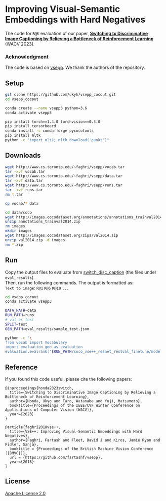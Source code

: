 # Improving Visual-Semantic Embeddings with Hard Negatives

The code for `R@K` evaluation of our paper, **[Switching to Discriminative Image Captioning by Relieving a Bottleneck of Reinforcement Learning](https://github.com/ukyh/switch_disc_caption.git)** (WACV 2023).

### Acknowledgment
The code is based on [vsepp](https://github.com/fartashf/vsepp).
We thank the authors of the repository.


## Setup

```bash
git clone https://github.com/ukyh/vsepp_cocout.git
cd vsepp_cocout

conda create --name vsepp3 python=3.6
conda activate vsepp3

pip install torch==1.4.0 torchvision==0.5.0
pip install tensorboard
conda install -c conda-forge pycocotools
pip install nltk
python -c "import nltk; nltk.download('punkt')"
```


## Downloads

```bash
wget http://www.cs.toronto.edu/~faghri/vsepp/vocab.tar
tar -xvf vocab.tar 
wget http://www.cs.toronto.edu/~faghri/vsepp/data.tar
tar -xvf data.tar
wget http://www.cs.toronto.edu/~faghri/vsepp/runs.tar
tar -xvf runs.tar
rm *.tar

cp vocab/* data

cd data/coco
wget http://images.cocodataset.org/annotations/annotations_trainval2014.zip
unzip annotations_trainval2014.zip
rm images
mkdir images 
wget http://images.cocodataset.org/zips/val2014.zip
unzip val2014.zip -d images
rm *.zip
```


## Run

Copy the output files to evaluate from [switch_disc_caption](https://github.com/ukyh/switch_disc_caption) (the files under `eval_results`).  
Then, run the following commands.
The output is formatted as:  
`Text to image`: `R@1` `R@5` `R@10` `...`

```bash
cd vsepp_cocout
conda activate vsepp3

DATA_PATH=data
RUN_PATH=runs
# val or test
SPLIT=test
GEN_PATH=eval_results/sample_test.json

python -c "\
from vocab import Vocabulary
import evaluation_gen as evaluation
evaluation.evalrank('$RUN_PATH/coco_vse++_resnet_restval_finetune/model_best.pth.tar', data_path='$DATA_PATH', gen_path='$GEN_PATH', split='${SPLIT}')"
```

<!-- Code for the image-caption retrieval methods from
**[VSE++: Improving Visual-Semantic Embeddings with Hard Negatives](https://arxiv.org/abs/1707.05612)**
*, F. Faghri, D. J. Fleet, J. R. Kiros, S. Fidler, Proceedings of the British Machine Vision Conference (BMVC),  2018. (BMVC Spotlight)*

## Dependencies
We recommended to use Anaconda for the following packages.

* Python 3.5
* [PyTorch](http://pytorch.org/) (>0.2)
* [NumPy](http://www.numpy.org/) (>1.12.1)
* [TensorBoard](https://github.com/TeamHG-Memex/tensorboard_logger)
* [pycocotools](https://github.com/cocodataset/cocoapi)
* [torchvision]()
* [matplotlib]()


* Punkt Sentence Tokenizer:
```python
import nltk
nltk.download()
> d punkt
```

## Download data

Download the dataset files and pre-trained models. We use splits produced by [Andrej Karpathy](http://cs.stanford.edu/people/karpathy/deepimagesent/). The precomputed image features are from [here](https://github.com/ryankiros/visual-semantic-embedding/) and [here](https://github.com/ivendrov/order-embedding). To use full image encoders, download the images from their original sources [here](http://nlp.cs.illinois.edu/HockenmaierGroup/Framing_Image_Description/KCCA.html), [here](http://shannon.cs.illinois.edu/DenotationGraph/) and [here](http://mscoco.org/).

```bash
wget http://www.cs.toronto.edu/~faghri/vsepp/vocab.tar
wget http://www.cs.toronto.edu/~faghri/vsepp/data.tar
wget http://www.cs.toronto.edu/~faghri/vsepp/runs.tar
```

We refer to the path of extracted files for `data.tar` as `$DATA_PATH` and 
files for `models.tar` as `$RUN_PATH`. Extract `vocab.tar` to `./vocab` 
directory.

*Update: The vocabulary was originally built using all sets (including test set 
captions). Please see issue #29 for details. Please consider not using test set 
captions if building up on this project.*

## Evaluate pre-trained models

```python
DATA_PATH=data
RUN_PATH=runs
python -c "\
from vocab import Vocabulary
import evaluation
evaluation.evalrank('$RUN_PATH/coco_vse++/model_best.pth.tar', data_path='$DATA_PATH', split='test')"
``` -->

<!-- ## Training new models
Run `train.py`:

```bash
python train.py --data_path "$DATA_PATH" --data_name coco_precomp --logger_name 
runs/coco_vse++ --max_violation
```

Arguments used to train pre-trained models:

| Method    | Arguments |
| :-------: | :-------: |
| VSE0      | `--no_imgnorm` |
| VSE++     | `--max_violation` |
| Order0    | `--measure order --use_abs --margin .05 --learning_rate .001` |
| Order++   | `--measure order --max_violation` | -->


## Reference

If you found this code useful, please cite the following papers:

    @inproceedings{honda2023switch,
      title={Switching to Discriminative Image Captioning by Relieving a Bottleneck of Reinforcement Learning},
      author={Honda, Ukyo and Taro, Watanabe and Yuji, Matsumoto},
      booktitle={Proceedings of the IEEE/CVF Winter Conference on Applications of Computer Vision (WACV)},
      year={2023}
    }

    @article{faghri2018vse++,
      title={VSE++: Improving Visual-Semantic Embeddings with Hard Negatives},
      author={Faghri, Fartash and Fleet, David J and Kiros, Jamie Ryan and Fidler, Sanja},
      booktitle = {Proceedings of the British Machine Vision Conference ({BMVC})},
      url = {https://github.com/fartashf/vsepp},
      year={2018}
    }

## License

[Apache License 2.0](http://www.apache.org/licenses/LICENSE-2.0)
